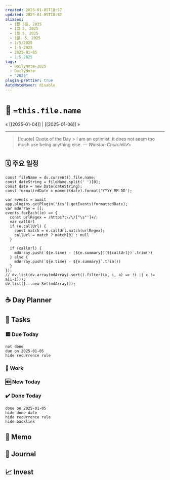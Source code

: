 ```yaml
---
created: 2025-01-05T18:57
updated: 2025-01-05T18:57
aliases:
  - 1월 5일, 2025
  - 1월 5, 2025
  - 1월 5, 2025
  - 1월. 5, 2025
  - 1/5/2025
  - 1-5-2025
  - 2025-01-05
  - 1.5.2025
tags:
  - DailyNote-2025
  - DailyNote
  - "2025"
plugin-prettier: true
AutoNoteMover: disable
---
```


# 📆 `=this.file.name`

« [[2025-01-04]] | [[2025-01-06]] »

---

>[!quote] Quote of the Day
	> I am an optimist. It does not seem too much use being anything else.
> &mdash; <cite>Winston Churchill</cite>✍️

## 🗓️ 주요 일정

```dataviewjs
const fileName = dv.current().file.name;
const dateString = fileName.split(' ')[0];
const date = new Date(dateString);
const formattedDate = moment(date).format('YYYY-MM-DD');

var events = await app.plugins.getPlugin('ics').getEvents(formattedDate);
var mdArray = [];
events.forEach((e) => {
  const urlRegex = /https?:\/\/[^\s"']+/;
  var callUrl
  if (e.callUrl) {
    const match = e.callUrl.match(urlRegex);
    callUrl = match ? match[0] : null
  }

  if (callUrl) {
    mdArray.push(`${e.time} - [${e.summary}](${callUrl})`.trim())
  } else {
    mdArray.push(`${e.time} - ${e.summary}`.trim())
  }
});
// dv.list(dv.array(mdArray).sort().filter((x, i, a) => !i || x != a[i-1]));
dv.list([...new Set(mdArray)]);
```

## ☕ Day Planner


## 📝 Tasks

### 🟨 Due Today

```tasks
not done
due on 2025-01-05
hide recurrence rule
```

###  📔 Work


### 🆕 New Today


### ✔️ Done Today

```tasks
done on 2025-01-05
hide done date
hide recurrence rule
hide backlink
```

## 📔 Memo


## 📝 Journal


## 📈  Invest
